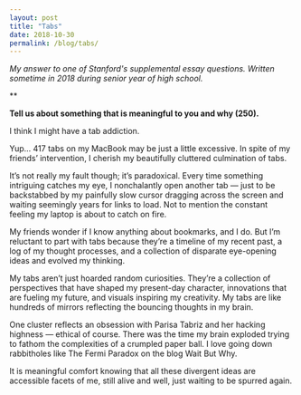```yaml
---
layout: post
title: "Tabs"
date: 2018-10-30
permalink: /blog/tabs/
---
```


_My answer to one of Stanford's supplemental essay questions. Written sometime in 2018 during senior year of high school._

**

**Tell us about something that is meaningful to you and why (250).**

I think I might have a tab addiction. 

Yup... 417 tabs on my MacBook may be just a little excessive. In spite of my friends’ intervention, I cherish my beautifully cluttered culmination of tabs.

It’s not really my fault though; it’s paradoxical. Every time something intriguing catches my eye, I nonchalantly open another tab — just to be backstabbed by my painfully slow cursor dragging across the screen and waiting seemingly years for links to load. Not to mention the constant feeling my laptop is about to catch on fire.

My friends wonder if I know anything about bookmarks, and I do. But I’m reluctant to part with tabs because they’re a timeline of my recent past, a log of my thought processes, and a collection of disparate eye-opening ideas and evolved my thinking.

My tabs aren’t just hoarded random curiosities. They’re a collection of perspectives that have shaped my present-day character, innovations that are fueling my future, and visuals inspiring my creativity. My tabs are like hundreds of mirrors reflecting the bouncing thoughts in my brain. 

One cluster reflects an obsession with Parisa Tabriz and her hacking highness — ethical of course. There was the time my brain exploded trying to fathom the complexities of a crumpled paper ball. I love going down rabbitholes like The Fermi Paradox on the blog Wait But Why.

It is meaningful comfort knowing that all these divergent ideas are accessible facets of me, still alive and well, just waiting to be spurred again.
